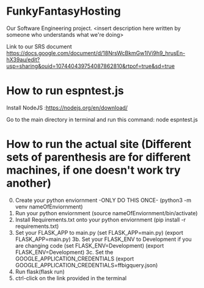 # FunkyFantasyHosting
Our Software Engineering project. <insert description here written by someone who understands what we're doing>

Link to our SRS document https://docs.google.com/document/d/18NrsWcBkmGw1IVi9h9_hrusEn-hX39au/edit?usp=sharing&ouid=107440439754087862810&rtpof=true&sd=true

# How to run espntest.js
Install NodeJS :https://nodejs.org/en/download/

Go to the main directory in terminal and run this command: node espntest.js

# How to run the actual site (Different sets of parenthesis are for different machines, if one doesn't work try another)
0. Create your python enviornment -ONLY DO THIS ONCE- (python3 -m venv nameOfEnviornment)
1. Run your python enviornment (source nameOfEnviornment/bin/activate)
2. Install Requirements.txt onto your python enviornment (pip install -r requirements.txt)
3. Set your FLASK_APP to main.py (set FLASK_APP=main.py) (export FLASK_APP=main.py)
3b. Set your FLASK_ENV to Development if you are changing code (set FLASK_ENV=Development) (export FLASK_ENV=Development)
3c. Set the GOOGLE_APPLICATION_CREDENTIALS (export GOOGLE_APPLICATION_CREDENTIALS=ffbigquery.json)
4. Run flask(flask run)
5. ctrl-click on the link provided in the terminal

